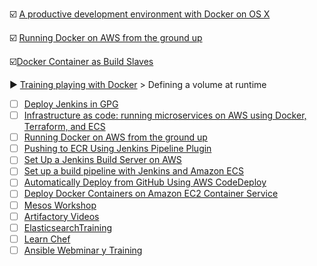 :ballot_box_with_check: [A productive development environment with Docker on OS X][]

:ballot_box_with_check: [Running Docker on AWS from the ground up][]

:ballot_box_with_check:[Docker Container as Build Slaves][]

:arrow_forward: [Training playing with Docker][] > Defining a volume at runtime

- [ ] [Deploy Jenkins in GPG][]
- [ ] [Infrastructure as code: running microservices on AWS using Docker, Terraform, and ECS][]
- [ ] [Running Docker on AWS from the ground up][]
- [ ] [Pushing to ECR Using Jenkins Pipeline Plugin][]
- [ ] [Set Up a Jenkins Build Server on AWS][]
- [ ] [Set up a build pipeline with Jenkins and Amazon ECS][]
- [ ] [Automatically Deploy from GitHub Using AWS CodeDeploy][]
- [ ] [Deploy Docker Containers on Amazon EC2 Container Service][]
- [ ] [Mesos Workshop][]
- [ ] [Artifactory Videos][]
- [ ] [ElasticsearchTraining][]
- [ ] [Learn Chef][]
- [ ] [Ansible Webminar y Training][]

[A productive development environment with Docker on OS X]:http://www.ybrikman.com/writing/2015/05/19/docker-osx-dev/
[Automatically deploy from github using aws codedeploy]: https://aws.amazon.com/blogs/devops/automatically-deploy-from-github-using-aws-codedeploy/
[Deploy docker containers on amazon ec2 container service]: https://aws.amazon.com/getting-started/tutorials/deploy-docker-containers/
[Running docker on aws from the ground up]: http://www.ybrikman.com/writing/2015/11/11/running-docker-aws-ground-up/
[Set up a build pipeline with jenkins and amazon ecs]: https://aws.amazon.com/blogs/devops/set-up-a-build-pipeline-with-jenkins-and-amazon-ecs/
[Infrastructure as code: running microservices on AWS using Docker, Terraform, and ECS]:http://www.ybrikman.com/writing/2016/03/31/infrastructure-as-code-microservices-aws-docker-terraform-ecs/
[Set Up a Jenkins Build Server on AWS]: https://aws.amazon.com/getting-started/projects/setup-jenkins-build-server/
[Mesos Workshop]:https://github.com/codedellemc/training/tree/master/mesos-workshop
[Artifactory Videos]:https://www.jfrog.com/video/
[Training playing with Docker]:http://training.play-with-docker.com/
[ElasticsearchTraining]:https://github.com/ElasticsearchTraining
[Google Cloud Free Tier]: https://cloud.google.com/free/
[Deploy Jenkins in GPG]:https://github.com/ShoppinPal/gcp-scripts/wiki
[Learn Chef]:https://learn.chef.io/
[Ansible Webminar y Training]:https://www.ansible.com/webinars-training
[Docker Container as Build Slaves]:https://devopscube.com/docker-containers-as-build-slaves-jenkins/
[Pushing to ECR Using Jenkins Pipeline Plugin]:https://blog.mikesir87.io/2016/04/pushing-to-ecr-using-jenkins-pipeline-plugin/
